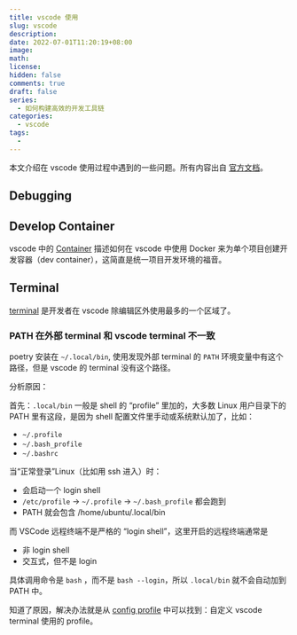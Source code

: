```yaml
---
title: vscode 使用
slug: vscode
description:
date: 2022-07-01T11:20:19+08:00
image:
math:
license:
hidden: false
comments: true
draft: false
series:
  - 如何构建高效的开发工具链
categories:
  - vscode
tags:
  -
---
```


本文介绍在 vscode 使用过程中遇到的一些问题。所有内容出自 [官方文档](https://code.visualstudio.com/docs)。

## Debugging

## Develop Container

vscode 中的 [Container](https://code.visualstudio.com/docs/remote/containers) 描述如何在 vscode 中使用 Docker 来为单个项目创建开发容器（dev container），这简直是统一项目开发环境的福音。

## Terminal

[terminal](https://code.visualstudio.com/docs/terminal/getting-started) 是开发者在 vscode 除编辑区外使用最多的一个区域了。

### PATH 在外部 terminal 和 vscode terminal 不一致

poetry 安装在 `~/.local/bin`, 使用发现外部 terminal 的 `PATH` 环境变量中有这个路径，但是 vscode 的 terminal 没有这个路径。

分析原因：

首先：`.local/bin` 一般是 shell 的 “profile” 里加的，大多数 Linux 用户目录下的 PATH 里有这段，是因为 shell 配置文件里手动或系统默认加了，比如：

- `~/.profile`
- `~/.bash_profile`
- `~/.bashrc`

当“正常登录”Linux（比如用 ssh 进入）时：

- 会启动一个 login shell
- `/etc/profile` → `~/.profile` → `~/.bash_profile` 都会跑到
- PATH 就会包含 /home/ubuntu/.local/bin

而 VSCode 远程终端不是严格的 “login shell”，这里开启的远程终端通常是

- 非 login shell
- 交互式，但不是 login

具体调用命令是 `bash` ，而不是 `bash --login`，所以 `.local/bin` 就不会自动加到 PATH 中。

知道了原因，解决办法就是从 [config profile](https://code.visualstudio.com/docs/terminal/profiles#_configuring-profiles) 中可以找到：自定义 vscode terminal 使用的 profile。
